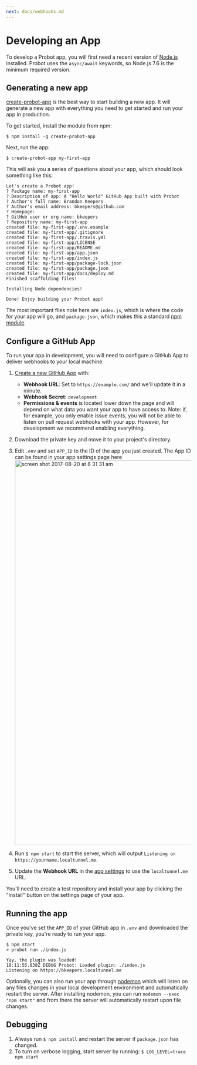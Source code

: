 ```yaml
---
next: docs/webhooks.md
---
```


# Developing an App

To develop a Probot app, you will first need a recent version of [Node.js](https://nodejs.org/) installed. Probot uses the `async/await` keywords, so Node.js 7.6 is the minimum required version.

## Generating a new app

[create-probot-app](https://github.com/probot/create-probot-app) is the best way to start building a new app. It will generate a new app with everything you need to get started and run your app in production.

To get started, install the module from npm:

```
$ npm install -g create-probot-app
```

Next, run the app:

```
$ create-probot-app my-first-app
```

This will ask you a series of questions about your app, which should look something like this:

```
Let's create a Probot app!
? Package name: my-first-app
? Description of app: A "Hello World" GitHub App built with Probot
? Author's full name: Brandon Keepers
? Author's email address: bkeepers@github.com
? Homepage:
? GitHub user or org name: bkeepers
? Repository name: my-first-app
created file: my-first-app/.env.example
created file: my-first-app/.gitignore
created file: my-first-app/.travis.yml
created file: my-first-app/LICENSE
created file: my-first-app/README.md
created file: my-first-app/app.json
created file: my-first-app/index.js
created file: my-first-app/package-lock.json
created file: my-first-app/package.json
created file: my-first-app/docs/deploy.md
Finished scaffolding files!

Installing Node dependencies!

Done! Enjoy building your Probot app!
```

The most important files note here are `index.js`, which is where the code for your app will go, and `package.json`, which makes this a standard [npm module](https://docs.npmjs.com/files/package.json).

## Configure a GitHub App

To run your app in development, you will need to configure a GitHub App to deliver webhooks to your local machine.

1. [Create a new GitHub App](https://github.com/settings/apps/new) with:
    - **Webhook URL**: Set to `https://example.com/` and we'll update it in a minute.
    - **Webhook Secret:** `development`
    - **Permissions & events** is located lower down the page and will depend on what data you want your app to have access to. Note: if, for example, you only enable issue events, you will not be able to listen on pull request webhooks with your app. However, for development we recommend enabling everything.
1. Download the private key and move it to your project's directory.
1. Edit `.env` and set `APP_ID` to the ID of the app you just created. The App ID can be found in your app settings page here <img width="1048" alt="screen shot 2017-08-20 at 8 31 31 am" src="https://user-images.githubusercontent.com/13410355/29496168-044b9a48-8582-11e7-8be4-39cc75090647.png">

1. Run `$ npm start` to start the server, which will output `Listening on https://yourname.localtunnel.me`.
1. Update the **Webhook URL** in the [app settings](https://github.com/settings/apps) to use the `localtunnel.me` URL.

You'll need to create a test repository and install your app by clicking the "Install" button on the settings page of your app.

## Running the app

Once you've set the `APP_ID` of your GitHub app in `.env` and downloaded the private key, you're ready to run your app.

```
$ npm start
> probot run ./index.js

Yay, the plugin was loaded!
18:11:55.838Z DEBUG Probot: Loaded plugin: ./index.js
Listening on https://bkeepers.localtunnel.me
```

Optionally, you can also run your app through [nodemon](https://github.com/remy/nodemon#nodemon) which will listen on any files changes in your local development environment and automatically restart the server. After installing nodemon, you can run `nodemon --exec "npm start"` and from there the server will automatically restart upon file changes.

## Debugging

1. Always run `$ npm install` and restart the server if `package.json` has changed.
1. To turn on verbose logging, start server by running: `$ LOG_LEVEL=trace npm start`
